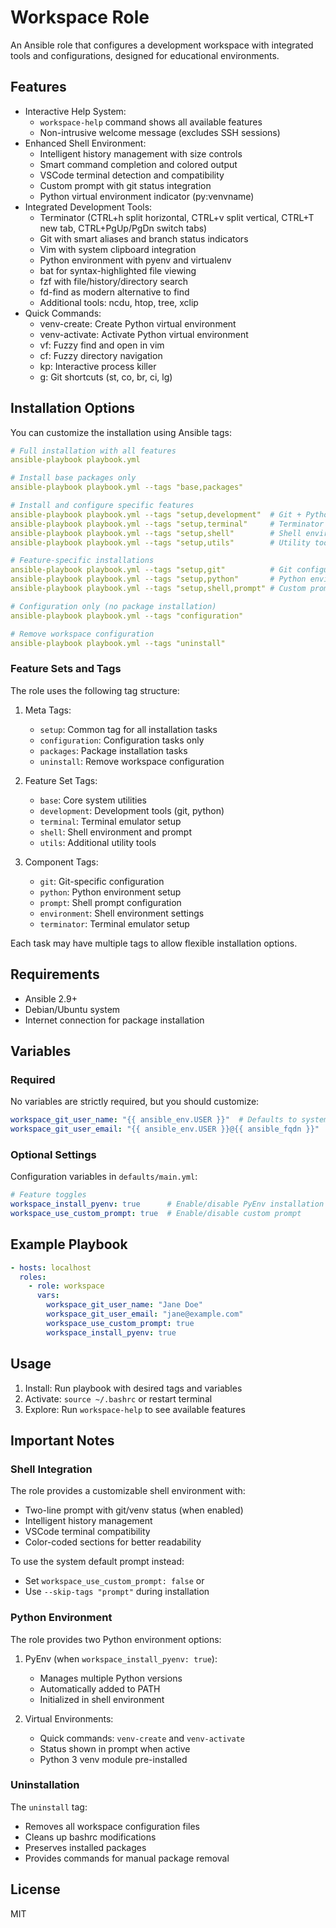 # Workspace Role

An Ansible role that configures a development workspace with integrated tools and configurations, designed for educational environments.

## Features

- Interactive Help System:
  - `workspace-help` command shows all available features
  - Non-intrusive welcome message (excludes SSH sessions)
- Enhanced Shell Environment:
  - Intelligent history management with size controls
  - Smart command completion and colored output
  - VSCode terminal detection and compatibility
  - Custom prompt with git status integration
  - Python virtual environment indicator (py:venvname)
- Integrated Development Tools:
  - Terminator (CTRL+h split horizontal, CTRL+v split vertical, CTRL+T new tab, CTRL+PgUp/PgDn switch tabs)
  - Git with smart aliases and branch status indicators
  - Vim with system clipboard integration
  - Python environment with pyenv and virtualenv
  - bat for syntax-highlighted file viewing
  - fzf with file/history/directory search
  - fd-find as modern alternative to find
  - Additional tools: ncdu, htop, tree, xclip
- Quick Commands:
  - venv-create: Create Python virtual environment
  - venv-activate: Activate Python virtual environment
  - vf: Fuzzy find and open in vim
  - cf: Fuzzy directory navigation
  - kp: Interactive process killer
  - g: Git shortcuts (st, co, br, ci, lg)

## Installation Options

You can customize the installation using Ansible tags:

```yaml
# Full installation with all features
ansible-playbook playbook.yml

# Install base packages only
ansible-playbook playbook.yml --tags "base,packages"

# Install and configure specific features
ansible-playbook playbook.yml --tags "setup,development"  # Git + Python tools
ansible-playbook playbook.yml --tags "setup,terminal"     # Terminator setup
ansible-playbook playbook.yml --tags "setup,shell"        # Shell environment
ansible-playbook playbook.yml --tags "setup,utils"        # Utility tools

# Feature-specific installations
ansible-playbook playbook.yml --tags "setup,git"          # Git configuration
ansible-playbook playbook.yml --tags "setup,python"       # Python environment
ansible-playbook playbook.yml --tags "setup,shell,prompt" # Custom prompt only

# Configuration only (no package installation)
ansible-playbook playbook.yml --tags "configuration"

# Remove workspace configuration
ansible-playbook playbook.yml --tags "uninstall"
```

### Feature Sets and Tags

The role uses the following tag structure:

1. Meta Tags:
   - `setup`: Common tag for all installation tasks
   - `configuration`: Configuration tasks only
   - `packages`: Package installation tasks
   - `uninstall`: Remove workspace configuration

2. Feature Set Tags:
   - `base`: Core system utilities
   - `development`: Development tools (git, python)
   - `terminal`: Terminal emulator setup
   - `shell`: Shell environment and prompt
   - `utils`: Additional utility tools

3. Component Tags:
   - `git`: Git-specific configuration
   - `python`: Python environment setup
   - `prompt`: Shell prompt configuration
   - `environment`: Shell environment settings
   - `terminator`: Terminal emulator setup

Each task may have multiple tags to allow flexible installation options.

## Requirements

- Ansible 2.9+
- Debian/Ubuntu system
- Internet connection for package installation

## Variables

### Required

No variables are strictly required, but you should customize:

```yaml
workspace_git_user_name: "{{ ansible_env.USER }}"  # Defaults to system username
workspace_git_user_email: "{{ ansible_env.USER }}@{{ ansible_fqdn }}"  # Defaults to username@hostname
```

### Optional Settings

Configuration variables in `defaults/main.yml`:

```yaml
# Feature toggles
workspace_install_pyenv: true      # Enable/disable PyEnv installation
workspace_use_custom_prompt: true  # Enable/disable custom prompt
```

## Example Playbook

```yaml
- hosts: localhost
  roles:
    - role: workspace
      vars:
        workspace_git_user_name: "Jane Doe"
        workspace_git_user_email: "jane@example.com"
        workspace_use_custom_prompt: true
        workspace_install_pyenv: true
```

## Usage

1. Install: Run playbook with desired tags and variables
2. Activate: `source ~/.bashrc` or restart terminal
3. Explore: Run `workspace-help` to see available features

## Important Notes

### Shell Integration

The role provides a customizable shell environment with:

- Two-line prompt with git/venv status (when enabled)
- Intelligent history management
- VSCode terminal compatibility
- Color-coded sections for better readability

To use the system default prompt instead:

- Set `workspace_use_custom_prompt: false` or
- Use `--skip-tags "prompt"` during installation

### Python Environment

The role provides two Python environment options:

1. PyEnv (when `workspace_install_pyenv: true`):
   - Manages multiple Python versions
   - Automatically added to PATH
   - Initialized in shell environment

2. Virtual Environments:
   - Quick commands: `venv-create` and `venv-activate`
   - Status shown in prompt when active
   - Python 3 venv module pre-installed

### Uninstallation

The `uninstall` tag:

- Removes all workspace configuration files
- Cleans up bashrc modifications
- Preserves installed packages
- Provides commands for manual package removal

## License

MIT
